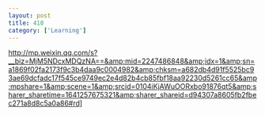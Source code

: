 ```yaml
---
layout: post
title: 410
category: ['Learning']
---
```


http://mp.weixin.qq.com/s?__biz=MjM5NDcxMDQzNA==&amp;mid=2247486848&amp;idx=1&amp;sn=a1869f02fa2173f9c3b4daa9c0004982&amp;chksm=a682db4d91f5525bc93ae69dcfadc17f545ce9749ec2e4d82b4cb85fbf18aa92230d5261cc65&amp;mpshare=1&amp;scene=1&amp;srcid=0104iKjAWuOORxbo91876qt5&amp;sharer_sharetime=1641257675321&amp;sharer_shareid=d94307a8605fb2fbec271a8d8c5a0a86#rd]



